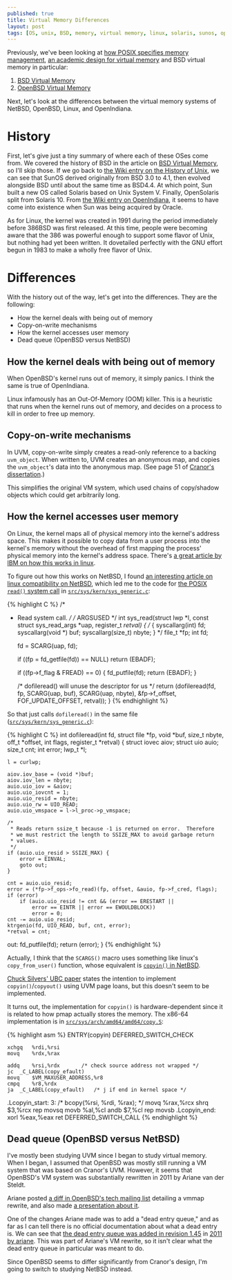 ```yaml
---
published: true
title: Virtual Memory Differences
layout: post
tags: [OS, unix, BSD, memory, virtual memory, linux, solaris, sunos, openindiana]
---
```


Previously, we've been looking at [how POSIX specifies memory management](/2016/02/01/posix-memory-management/), [an academic design for virtual memory](/2016/02/07/radixVM/) and BSD virtual memory in particular:

1. [BSD Virtual Memory](/2016/02/02/BSD-virtual-memory/)
2. [OpenBSD Virtual Memory](/2016/02/23/OpenBSD-Virtual-Memory/)

Next, let's look at the differences between the virtual memory systems of NetBSD, OpenBSD, Linux, and OpenIndiana.

# History

First, let's give just a tiny summary of where each of these OSes come from.  We covered the history of BSD in the article on [BSD Virtual Memory](/2016/02/02/BSD-virtual-memory/), so I'll skip those.  If we go back to [the Wiki entry on the History of Unix](https://en.wikipedia.org/wiki/History_of_Unix), we can see that SunOS derived originally from BSD 3.0 to 4.1, then evolved alongside BSD until about the same time as BSD4.4.  At which point, Sun built a new OS called Solaris based on Unix System V.  Finally, OpenSolaris split from Solaris 10.  From [the Wiki entry on OpenIndiana](https://en.wikipedia.org/wiki/OpenIndiana), it seems to have come into existence when Sun was being acquired by Oracle.

As for Linux, the kernel was created in 1991 during the period immediately before 386BSD was first released.  At this time, people were becoming aware that the 386 was powerful enough to support some flavor of Unix, but nothing had yet been written.  It dovetailed perfectly with the GNU effort begun in 1983 to make a wholly free flavor of Unix.

# Differences

With the history out of the way, let's get into the differences.  They are the following:

- How the kernel deals with being out of memory
- Copy-on-write mechanisms
- How the kernel accesses user memory
- Dead queue (OpenBSD versus NetBSD)

## How the kernel deals with being out of memory

When OpenBSD's kernel runs out of memory, it simply panics.  I think the same is true of OpenIndiana.

Linux infamously has an Out-Of-Memory (OOM) killer.  This is a heuristic that runs when the kernel runs out of memory, and decides on a process to kill in order to free up memory.

## Copy-on-write mechanisms

In UVM, copy-on-write simply creates a read-only reference to a backing `uvm_object`.  When written to, UVM creates an anonymous map, and copies the `uvm_object`'s data into the anonymous map.  (See page 51 of [Cranor's dissertation](http://chuck.cranor.org/p/diss.pdf).)

This simplifies the original VM system, which used chains of copy/shadow objects which could get arbitrarily long.

## How the kernel accesses user memory

On Linux, the kernel maps all of physical memory into the kernel's address space.  This makes it possible to copy data from a user process into the kernel's memory without the overhead of first mapping the process' physical memory into the kernel's address space.  There's [a great article by IBM on how this works in linux](http://www.ibm.com/developerworks/library/l-kernel-memory-access/).

To figure out how this works on NetBSD, I found [an interesting article on linux compatibility on NetBSD](http://www.onlamp.com/pub/a/onlamp/2001/06/21/linux_bsd.html?page=3), which led me to the code for [the POSIX `read()` system call](http://pubs.opengroup.org/onlinepubs/9699919799/functions/read.html) in [`src/sys/kern/sys_generic.c`](http://cvsweb.netbsd.org/bsdweb.cgi/src/sys/kern/sys_generic.c?rev=1.130&content-type=text/x-cvsweb-markup&only_with_tag=MAIN):

{% highlight C %}
/*
 * Read system call.
 */
/* ARGSUSED */
int
sys_read(struct lwp *l, const struct sys_read_args *uap, register_t *retval)
{
	/* {
		syscallarg(int)		fd;
		syscallarg(void *)	buf;
		syscallarg(size_t)	nbyte;
	} */
	file_t *fp;
	int fd;

	fd = SCARG(uap, fd);

	if ((fp = fd_getfile(fd)) == NULL)
		return (EBADF);

	if ((fp->f_flag & FREAD) == 0) {
		fd_putfile(fd);
		return (EBADF);
	}

	/* dofileread() will unuse the descriptor for us */
	return (dofileread(fd, fp, SCARG(uap, buf), SCARG(uap, nbyte),
	    &fp->f_offset, FOF_UPDATE_OFFSET, retval));
}
{% endhighlight %}

So that just calls `dofileread()` in the same file ([`src/sys/kern/sys_generic.c`](http://cvsweb.netbsd.org/bsdweb.cgi/src/sys/kern/sys_generic.c?rev=1.130&content-type=text/x-cvsweb-markup&only_with_tag=MAIN)):

{% highlight C %}
int
dofileread(int fd, struct file *fp, void *buf, size_t nbyte,
	off_t *offset, int flags, register_t *retval)
{
	struct iovec aiov;
	struct uio auio;
	size_t cnt;
	int error;
	lwp_t *l;

	l = curlwp;

	aiov.iov_base = (void *)buf;
	aiov.iov_len = nbyte;
	auio.uio_iov = &aiov;
	auio.uio_iovcnt = 1;
	auio.uio_resid = nbyte;
	auio.uio_rw = UIO_READ;
	auio.uio_vmspace = l->l_proc->p_vmspace;

	/*
	 * Reads return ssize_t because -1 is returned on error.  Therefore
	 * we must restrict the length to SSIZE_MAX to avoid garbage return
	 * values.
	 */
	if (auio.uio_resid > SSIZE_MAX) {
		error = EINVAL;
		goto out;
	}

	cnt = auio.uio_resid;
	error = (*fp->f_ops->fo_read)(fp, offset, &auio, fp->f_cred, flags);
	if (error)
		if (auio.uio_resid != cnt && (error == ERESTART ||
		    error == EINTR || error == EWOULDBLOCK))
			error = 0;
	cnt -= auio.uio_resid;
	ktrgenio(fd, UIO_READ, buf, cnt, error);
	*retval = cnt;
 out:
	fd_putfile(fd);
	return (error);
}
{% endhighlight %}

Actually, I think that the `SCARGS()` macro uses something like linux's `copy_from_user()` function, whose equivalent is [`copyin()` in NetBSD](http://netbsd.gw.com/cgi-bin/man-cgi?copyin+9+NetBSD-current).

[Chuck Silvers' UBC paper](https://www.usenix.org/legacy/event/usenix2000/freenix/full_papers/silvers/silvers_html/) states the intention to implement `copyin()`/`copyout()` using UVM page loans, but this doesn't seem to be implemented.

It turns out, the implementation for `copyin()` is hardware-dependent since it is related to how pmap actually stores the memory.  The x86-64 implementation is in [`src/sys/arch/amd64/amd64/copy.S`](http://cvsweb.netbsd.org/bsdweb.cgi/src/sys/arch/amd64/amd64/copy.S?rev=1.20&content-type=text/x-cvsweb-markup&only_with_tag=MAIN):

{% highlight asm %}
ENTRY(copyin)
	DEFERRED_SWITCH_CHECK

	xchgq	%rdi,%rsi
	movq	%rdx,%rax

	addq	%rsi,%rdx		/* check source address not wrapped */
	jc	_C_LABEL(copy_efault)
	movq	$VM_MAXUSER_ADDRESS,%r8
	cmpq	%r8,%rdx
	ja	_C_LABEL(copy_efault)	/* j if end in kernel space */

.Lcopyin_start:
3:	/* bcopy(%rsi, %rdi, %rax); */
	movq	%rax,%rcx
	shrq	$3,%rcx
	rep
	movsq
	movb	%al,%cl
	andb	$7,%cl
	rep
	movsb
.Lcopyin_end:
	xorl	%eax,%eax
	ret
	DEFERRED_SWITCH_CALL
{% endhighlight %}

## Dead queue (OpenBSD versus NetBSD)

I've mostly been studying UVM since I began to study virtual memory.  When I began, I assumed that OpenBSD was mostly still running a VM system that was based on Cranor's UVM.  However, it seems that OpenBSD's VM system was substantially rewritten in 2011 by Ariane van der Steldt.

Ariane posted [a diff in OpenBSD's tech mailing list](http://openbsd-archive.7691.n7.nabble.com/vmmap-replacement-please-test-td169729.html) detailing a vmmap rewrite, and also made [a presentation about it](http://www.openbsd.org/papers/tdose_memalloc/presentation.html).

One of the changes Ariane made was to add a "dead entry queue," and as far as I can tell there is no official documentation about what a dead entry is.  We can see that [the dead entry queue was added in revision 1.45](http://cvsweb.openbsd.org/cgi-bin/cvsweb/src/sys/uvm/uvm_map.h.diff?r1=text&tr1=1.44&r2=text&tr2=1.45) in [2011 by ariane](http://cvsweb.openbsd.org/cgi-bin/cvsweb/src/sys/uvm/uvm_map.h?rev=1.45&content-type=text/x-cvsweb-markup).  This was part of Ariane's VM rewrite, so it isn't clear what the dead entry queue in particular was meant to do.

Since OpenBSD seems to differ significantly from Cranor's design, I'm going to switch to studying NetBSD instead.
